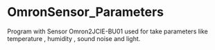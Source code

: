# OmronSensor_Parameters
Program with Sensor Omron2JCIE-BU01 used for take parameters like temperature , humidity , sound noise and light.
